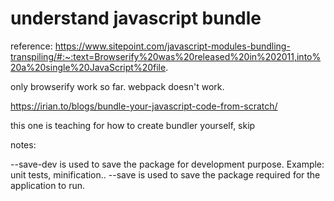 # understand javascript bundle

reference:
  https://www.sitepoint.com/javascript-modules-bundling-transpiling/#:~:text=Browserify%20was%20released%20in%202011,into%20a%20single%20JavaScript%20file.

  only browserify work so far. webpack doesn't work.


  https://irian.to/blogs/bundle-your-javascript-code-from-scratch/

  this one is teaching for how to create bundler yourself, skip

notes:

  --save-dev is used to save the package for development purpose. Example: unit tests, minification..
  --save is used to save the package required for the application to run.
